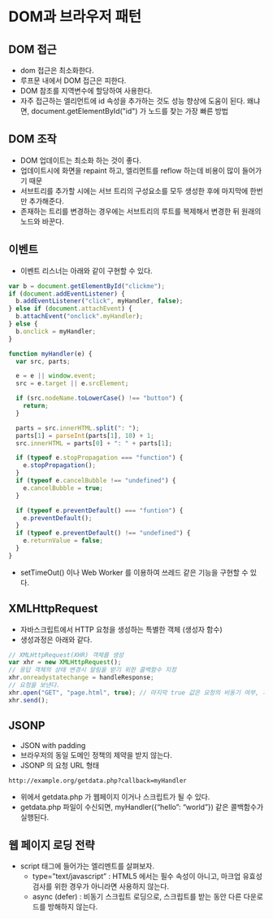 # DOM과 브라우저 패턴

## DOM 접근

- dom 접근은 최소화한다.
- 루프문 내에서 DOM 접근은 피한다.
- DOM 참조를 지역변수에 할당하여 사용한다.
- 자주 접근하는 엘리먼트에 id 속성을 추가하는 것도 성능 향상에 도움이 된다. 왜냐면, document.getElementById("id") 가 노드를 찾는 가장 빠른 방법

## DOM 조작

- DOM 업데이트는 최소화 하는 것이 좋다.
- 업데이트시에 화면을 repaint 하고, 엘리먼트를 reflow 하는데 비용이 많이 들어가기 때문
- 서브트리를 추가할 시에는 서브 트리의 구성요소를 모두 생성한 후에 마지막에 한번만 추가해준다.
- 존재하는 트리를 변경하는 경우에는 서브트리의 루트를 복제해서 변경한 뒤 원래의 노드와 바꾼다.

## 이벤트

- 이벤트 리스너는 아래와 같이 구현할 수 있다.

```javascript
var b = document.getElementById("clickme");
if (document.addEventListener) {
  b.addEventListener("click", myHandler, false);
} else if (document.attachEvent) {
  b.attachEvent("onclick".myHandler);
} else {
  b.onclick = myHandler;
}

function myHandler(e) {
  var src, parts;

  e = e || window.event;
  src = e.target || e.srcElement;

  if (src.nodeName.toLowerCase() !== "button") {
    return;
  }

  parts = src.innerHTML.split(": ");
  parts[1] = parseInt(parts[1], 10) + 1;
  src.innerHTML = parts[0] + ": " + parts[1];

  if (typeof e.stopPropagation === "function") {
    e.stopPropagation();
  }
  if (typeof e.cancelBubble !== "undefined") {
    e.cancelBubble = true;
  }

  if (typeof e.preventDefault() === "funtion") {
    e.preventDefault();
  }
  if (typeof e.preventDefault() !== "undefined") {
    e.returnValue = false;
  }
}
```

- setTimeOut() 이나 Web Worker 를 이용하여 쓰레드 같은 기능을 구현할 수 있다.

## XMLHttpRequest

- 자바스크립트에서 HTTP 요청을 생성하는 특별한 객체 (생성자 함수)
- 생성과정은 아래와 같다.

```javascript
// XMLHttpRequest(XHR) 객체를 생성
var xhr = new XMLHttpRequest();
// 응답 객체의 상태 변경시 알림을 받기 위한 콜백함수 지정
xhr.onreadystatechange = handleResponse;
// 요청을 보낸다.
xhr.open("GET", "page.html", true); // 마지막 true 값은 요청의 비동기 여부, 가급적 true 로 사용자 경험 올리기
xhr.send();
```

## JSONP

- JSON with padding
- 브라우저의 동일 도메인 정책의 제약을 받지 않는다.
- JSONP 의 요청 URL 형태

```
http://example.org/getdata.php?callback=myHandler
```

- 위에서 getdata.php 가 웹페이지 이거나 스크립트가 될 수 있다.
- getdata.php 파일이 수신되면, myHandler({“hello”: “world”}) 같은 콜백함수가 실행된다.

## 웹 페이지 로딩 전략

- script 태그에 들어가는 엘리멘트를 살펴보자.
  - type=”text/javascript” : HTML5 에서는 필수 속성이 아니고, 마크업 유효성 검사를 위한 경우가 아니라면 사용하지 않는다.
  - async (defer) : 비동기 스크립트 로딩으로, 스크립트를 받는 동안 다른 다운로드를 방해하지 않는다.
